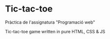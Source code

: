 <h1>Tic-tac-toe</h1>

<p>Pràctica de l'assignatura "Programació web"</p>

Tic-tac-toe game written in pure HTML, CSS & JS
